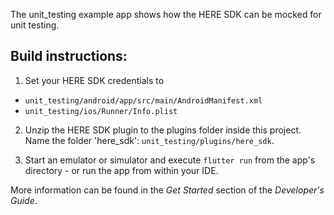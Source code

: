 The unit_testing example app shows how the HERE SDK can be mocked for unit testing.

Build instructions:
-------------------

1) Set your HERE SDK credentials to
- `unit_testing/android/app/src/main/AndroidManifest.xml`
- `unit_testing/ios/Runner/Info.plist`

2) Unzip the HERE SDK plugin to the plugins folder inside this project. Name the folder 'here_sdk': `unit_testing/plugins/here_sdk`.

3) Start an emulator or simulator and execute `flutter run` from the app's directory - or run the app from within your IDE.

More information can be found in the _Get Started_ section of the _Developer's Guide_.
